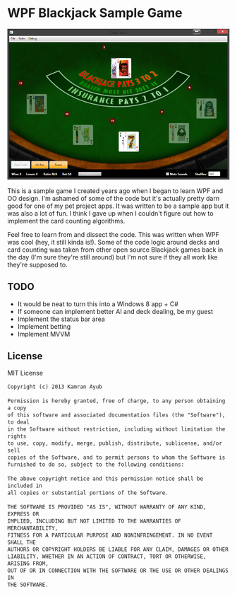 # WPF Blackjack Sample Game

![Screenshot](Screenshot.png)

This is a sample game I created years ago when I began to learn WPF and OO design. I'm ashamed of some
of the code but it's actually pretty darn good for one of my pet project apps. It was written to be a sample
app but it was also a lot of fun. I think I gave up when I couldn't figure out how to implement the card
counting algorithms.

Feel free to learn from and dissect the code. This was written when WPF was cool (hey, it still kinda is!).
Some of the code logic around decks and card counting was taken from other open source Blackjack games
back in the day (I'm sure they're still around) but I'm not sure if they all work like they're supposed to.

## TODO

- It would be neat to turn this into a Windows 8 app + C#
- If someone can implement better AI and deck dealing, be my guest
- Implement the status bar area
- Implement betting
- Implement MVVM

## License

MIT License

	Copyright (c) 2013 Kamran Ayub

	Permission is hereby granted, free of charge, to any person obtaining a copy
	of this software and associated documentation files (the "Software"), to deal
	in the Software without restriction, including without limitation the rights
	to use, copy, modify, merge, publish, distribute, sublicense, and/or sell
	copies of the Software, and to permit persons to whom the Software is
	furnished to do so, subject to the following conditions:

	The above copyright notice and this permission notice shall be included in
	all copies or substantial portions of the Software.

	THE SOFTWARE IS PROVIDED "AS IS", WITHOUT WARRANTY OF ANY KIND, EXPRESS OR
	IMPLIED, INCLUDING BUT NOT LIMITED TO THE WARRANTIES OF MERCHANTABILITY,
	FITNESS FOR A PARTICULAR PURPOSE AND NONINFRINGEMENT. IN NO EVENT SHALL THE
	AUTHORS OR COPYRIGHT HOLDERS BE LIABLE FOR ANY CLAIM, DAMAGES OR OTHER
	LIABILITY, WHETHER IN AN ACTION OF CONTRACT, TORT OR OTHERWISE, ARISING FROM,
	OUT OF OR IN CONNECTION WITH THE SOFTWARE OR THE USE OR OTHER DEALINGS IN
	THE SOFTWARE.